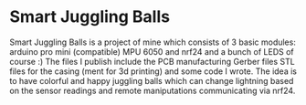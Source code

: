 # Smart Juggling Balls
Smart Juggling Balls is a project of mine which consists of 3 basic modules: 
arduino pro mini (compatible) MPU 6050 and nrf24
and a bunch of LEDS of course :)
The files I publish include the PCB manufacturing Gerber files
STL files for the casing (ment for 3d printing)
and some code I wrote.
The idea is to have colorful and happy juggling balls which can change lightning based on the sensor readings 
and remote maniputations communicating via nrf24.
